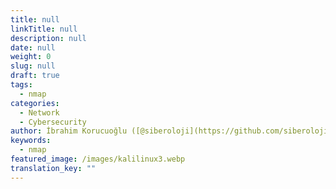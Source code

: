 ```yaml
---
title: null
linkTitle: null
description: null
date: null
weight: 0
slug: null
draft: true
tags:
  - nmap
categories:
  - Network
  - Cybersecurity
author: İbrahim Korucuoğlu ([@siberoloji](https://github.com/siberoloji))
keywords:
  - nmap
featured_image: /images/kalilinux3.webp
translation_key: ""
---
```

